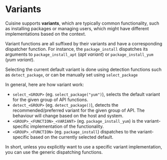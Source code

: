 # Variants

Cuisine supports **variants**, which are typically common functionality, such
as installing packages or managing users, which might have different
implementations based on the context.

Variant functions are all suffixed by their variants and have a corresponding
dispatcher function. For instance, the `package_install` dispatches its
arguments to `package_install_apt` (*apt variant*) or `package_install_yum`
(*yum variant*).

Selecting the current default variant is done using detection functions
such as `detect_package`, or can be manually set using `select_package`

In general, here are how variant work:

- `select_<GROUP>` (eg. `select_package("yum")`), selects the default
  variant for the given group of API functions.
- `detect_<GROUP>` (eg. `detect_package()`), detects the recommended/preferred
  variant for the given group of API. The behaviour will change based
  on the host and system.
- `<GROUP>_<FUNCTION>_<VARIANT>` (eg. `package_install_yum`) is the variant-specific
   implementation of the functionality.
- `<GROUP>_<FUNCTION>` (eg. `package_install`) dispatches to  the variant-specific
    based on the currently selected default.

In short, unless you explicitly want to use a specific variant implementation,
you can use the generic dispatching functions.
